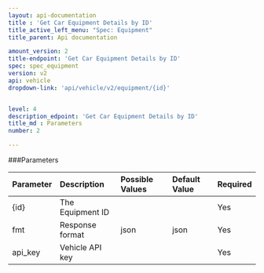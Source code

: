 ```yaml
---
layout: api-documentation
title : 'Get Car Equipment Details by ID'
title_active_left_menu: "Spec: Equipment"
title_parent: Api documentation

amount_version: 2
title-endpoint: 'Get Car Equipment Details by ID'
spec: spec_equipment
version: v2
api: vehicle
dropdown-link: 'api/vehicle/v2/equipment/{id}'


level: 4
description_edpoint: 'Get Car Equipment Details by ID'
title_md : Parameters
number: 2

---
```


###Parameters

| Parameter  	 | Description                           | Possible Values   | Default Value | Required |
|:---------------|:--------------------------------------|:----------------- |:------------- |:-------- |
| {id}           | The Equipment ID                      |                   |               | Yes      |
| fmt        	 | Response format                       | json              | json          | Yes      |
| api_key    	 | Vehicle API key                       |                   |               | Yes      |